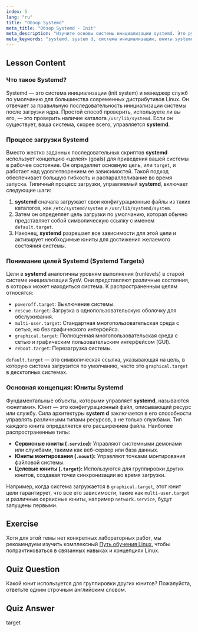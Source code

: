 ```yaml
---
index: 5
lang: "ru"
title: "Обзор Systemd"
meta_title: "Обзор Systemd - Init"
meta_description: "Изучите основы системы инициализации systemd. Это руководство описывает, как systemd (или system d) использует юниты и цели для управления процессом загрузки Linux и системными службами. Поймите основные концепции современного стандарта инициализации Linux."
meta_keywords: "systemd, system d, система инициализации, юниты systemd, цели systemd, загрузка linux, службы linux, управление системой, для начинающих, руководство"
---
```


## Lesson Content

### Что такое Systemd?

Systemd — это система инициализации (init system) и менеджер служб по умолчанию для большинства современных дистрибутивов Linux. Он отвечает за правильную последовательность инициализации системы после загрузки ядра. Простой способ проверить, используете ли вы его, — это проверить наличие каталога `/usr/lib/systemd`. Если он существует, ваша система, скорее всего, управляется **systemd**.

### Процесс загрузки Systemd

Вместо жестко заданных последовательных скриптов **systemd** использует концепцию «целей» (goals) для приведения вашей системы в рабочее состояние. Он определяет основную цель, или `target`, и работает над удовлетворением ее зависимостей. Такой подход обеспечивает большую гибкость и распараллеливание во время запуска. Типичный процесс загрузки, управляемый **systemd**, включает следующие шаги:

1.  **systemd** сначала загружает свои конфигурационные файлы из таких каталогов, как `/etc/systemd/system` и `/usr/lib/systemd/system`.
2.  Затем он определяет цель загрузки по умолчанию, которая обычно представляет собой символическую ссылку с именем `default.target`.
3.  Наконец, **systemd** разрешает все зависимости для этой цели и активирует необходимые юниты для достижения желаемого состояния системы.

### Понимание целей Systemd (Systemd Targets)

Цели в **systemd** аналогичны уровням выполнения (runlevels) в старой системе инициализации SysV. Они представляют различные состояния, в которых может находиться система. К распространенным целям относятся:

- `poweroff.target`: Выключение системы.
- `rescue.target`: Загрузка в однопользовательскую оболочку для обслуживания.
- `multi-user.target`: Стандартная многопользовательская среда с сетью, но без графического интерфейса.
- `graphical.target`: Полноценная многопользовательская среда с сетью и графическим пользовательским интерфейсом (GUI).
- `reboot.target`: Перезагрузка системы.

`default.target` — это символическая ссылка, указывающая на цель, в которую система загрузится по умолчанию, часто это `graphical.target` в десктопных системах.

### Основная концепция: Юниты Systemd

Фундаментальные объекты, которыми управляет **systemd**, называются «юнитами». Юнит — это конфигурационный файл, описывающий ресурс или службу. Сила архитектуры **system d** заключается в его способности управлять различными типами ресурсов, а не только службами. Тип каждого юнита определяется его расширением файла. Наиболее распространенные типы:

- **Сервисные юниты (`.service`):** Управляют системными демонами или службами, такими как веб-сервер или база данных.
- **Юниты монтирования (`.mount`):** Управляют точками монтирования файловой системы.
- **Целевые юниты (`.target`):** Используются для группировки других юнитов, создавая точки синхронизации во время загрузки.

Например, когда система загружается в `graphical.target`, этот юнит цели гарантирует, что все его зависимости, такие как `multi-user.target` и различные сервисные юниты, например `network.service`, будут запущены первыми.

## Exercise

Хотя для этой темы нет конкретных лабораторных работ, мы рекомендуем изучить комплексный [Путь обучения Linux](https://labex.io/ru/learn/linux), чтобы попрактиковаться в связанных навыках и концепциях Linux.

## Quiz Question

Какой юнит используется для группировки других юнитов? Пожалуйста, ответьте одним строчным английским словом.

## Quiz Answer

target
